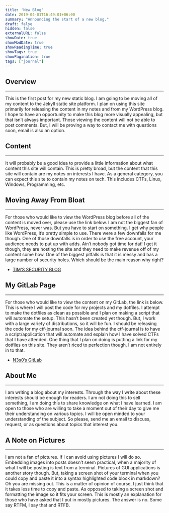 ```yaml
---
title: 'New Blog'
date: 2019-04-01T16:49:01+06:00
summary: "Announcing the start of a new blog."
draft: false
hidden: false
externalURL: false
showDate: true
showModDate: true
showReadingTime: true
showTags: true
showPagination: true
tags: ["journal"]
---
```


## Overview
---

This is the first post for my new static blog. I am going to be moving all of my content to the Jekyll static site platform. I plan on using this site primarily for releasing the content in my notes and from my WordPress blog. I hope to have an opportunity to make this blog more visually appealing, but that isn’t always important. Those viewing the content will not be able to post comments. But, I will be proving a way to contact me with questions soon, email is also an option.

## Content
---

It will probably be a good idea to provide a little information about what content this site will contain. This is pretty broad, but the content that this site will contain are my notes on interests I have. As a general category, you can expect this site to contain my notes on tech. This includes CTFs, Linux, Windows, Programming, etc.

## Moving Away From Bloat
---

For those who would like to view the WordPress blog before all of the content is moved over, please use the link below. I am not the biggest fan of WordPress, never was. But you have to start on something. I get why people like WordPress, it’s pretty simple to use. There were a few downfalls for me though. One of those downfalls is in order to use the free account, your audience needs to put up with adds. Ain’t nobody got time for dat! I get it though, they are hosting the site and they need to make revenue off of my content some how. One of the biggest pitfalls is that it is messy and has a large number of security holes. Which should be the main reason why right?

- [TIM’S SECURITY BLOG](https://timssecurityblog.wordpress.com/)

## My GitLab Page
---

For those who would like to view the content on my GitLab, the link is below. This is where I will post the code for my projects and my dotfiles. I attempt to make the dotfiles as clean as possible and I plan on making a script that will automate the setup. This hasn’t been created yet though. But, I work with a large variety of distributions, so it will be fun. I should be releasing the code for my ctf-journal soon. The idea behind the ctf-journal is to have a script/application that will automate and explain how I have solved CTFs that I have attended. One thing that I plan on doing is putting a link for my dotfiles on this site. They aren’t riced to perfection though. I am not entirely in to that.

- [N3s0’s GitLab](https://gitlab.com/n3s0)

## About Me
---

I am writing a blog about my interests. Through the way I write about these interests should be enough for readers. I am not doing this to sell something, I am doing this to share knowledge on what I have learned. I am open to those who are willing to take a moment out of their day to give me their understanding on various topics. I will be open minded to your understanding of the subject. So please, send me an email to discuss, request, or as questions about topics that interest you.

## A Note on Pictures
---

I am not a fan of pictures. If I can avoid using pictures I will do so. Embedding images into posts doesn’t seem practical, when a majority of what I will be posting is text from a terminal. Pictures of GUI applications is another story though. But, taking a screen shot of your terminal when you could copy and paste it into a syntax highlighted code block in markdown? Oh you are missing out. This is a matter of opinion of course, I just think that it takes less time to copy and paste. As opposed to taking a screen shot and formatting the image so it fits your screen. This is mostly an explanation for those who have asked that I put in mostly pictures. The answer is no. Some say RTFM, I say that and RTFB.